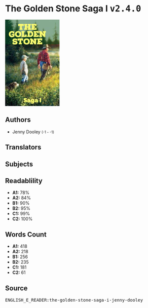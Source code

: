 # The Golden Stone Saga I <kbd>v2.4.0</kbd>

![](./cover.medium.jpg "")

## Authors


 - Jenny Dooley <small>(-1 - -1)</small>

## Translators



## Subjects



## Readablility


 - **A1:** 78%
 - **A2:** 84%
 - **B1:** 90%
 - **B2:** 95%
 - **C1:** 99%
 - **C2:** 100%

## Words Count


 - **A1:** 418
 - **A2:** 218
 - **B1:** 256
 - **B2:** 235
 - **C1:** 181
 - **C2:** 61

## Source


<kbd>ENGLISH_E_READER:the-golden-stone-saga-i-jenny-dooley</kbd>
